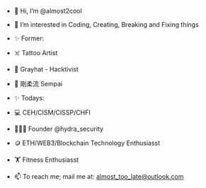 - 👋 Hi, I’m @almost2cool

- 👀 I’m interested in Coding, Creating, Breaking and Fixing things

- ✨ Former:
- ☠️ Tattoo Artist
- 👤 Grayhat - Hacktivist
- 🥋 剛柔流 Sempai

- ✨ Todays:
- 💻 CEH/CISM/CISSP/CHFI
- 👨🏽‍💻 Founder @hydra_security
- 🪙 ETH/WEB3/Blockchain Technology Enthusiasst
- 🏋️ Fitness Enthusiasst

- 📫 To reach me; mail me at: almost_too_late@outlook.com
 
<!---
almost2late/almost2late is a ✨ special ✨ repository because its `README.md` (this file) appears on your GitHub profile.
You can click the Preview link to take a look at your changes.
--->
